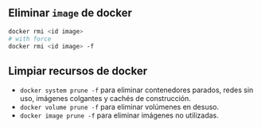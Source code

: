 ## Eliminar `image` de docker

```bash
docker rmi <id image>
# with force
docker rmi <id image> -f
```

## Limpiar recursos de docker

- `docker system prune -f` para eliminar contenedores parados, redes sin uso, imágenes colgantes y cachés de construcción.
- `docker volume prune -f` para eliminar volúmenes en desuso.
- `docker image prune -f` para eliminar imágenes no utilizadas.


